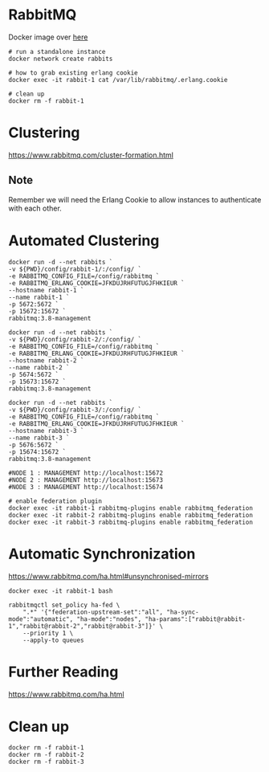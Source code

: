 # RabbitMQ

Docker image over [here](https://hub.docker.com/_/rabbitmq)
```
# run a standalone instance
docker network create rabbits

# how to grab existing erlang cookie
docker exec -it rabbit-1 cat /var/lib/rabbitmq/.erlang.cookie

# clean up
docker rm -f rabbit-1
```

# Clustering 

https://www.rabbitmq.com/cluster-formation.html

## Note

Remember we will need the Erlang Cookie to allow instances to authenticate with each other.

# Automated Clustering

```
docker run -d --net rabbits `
-v ${PWD}/config/rabbit-1/:/config/ `
-e RABBITMQ_CONFIG_FILE=/config/rabbitmq `
-e RABBITMQ_ERLANG_COOKIE=JFKDUJRHFUTUGJFHKIEUR `
--hostname rabbit-1 `
--name rabbit-1 `
-p 5672:5672 `
-p 15672:15672 `
rabbitmq:3.8-management

docker run -d --net rabbits `
-v ${PWD}/config/rabbit-2/:/config/ `
-e RABBITMQ_CONFIG_FILE=/config/rabbitmq `
-e RABBITMQ_ERLANG_COOKIE=JFKDUJRHFUTUGJFHKIEUR `
--hostname rabbit-2 `
--name rabbit-2 `
-p 5674:5672 `
-p 15673:15672 `
rabbitmq:3.8-management

docker run -d --net rabbits `
-v ${PWD}/config/rabbit-3/:/config/ `
-e RABBITMQ_CONFIG_FILE=/config/rabbitmq `
-e RABBITMQ_ERLANG_COOKIE=JFKDUJRHFUTUGJFHKIEUR `
--hostname rabbit-3 `
--name rabbit-3 `
-p 5676:5672 `
-p 15674:15672 `
rabbitmq:3.8-management

#NODE 1 : MANAGEMENT http://localhost:15672
#NODE 2 : MANAGEMENT http://localhost:15673
#NODE 3 : MANAGEMENT http://localhost:15674

# enable federation plugin
docker exec -it rabbit-1 rabbitmq-plugins enable rabbitmq_federation 
docker exec -it rabbit-2 rabbitmq-plugins enable rabbitmq_federation
docker exec -it rabbit-3 rabbitmq-plugins enable rabbitmq_federation

```

# Automatic Synchronization

https://www.rabbitmq.com/ha.html#unsynchronised-mirrors

```
docker exec -it rabbit-1 bash

rabbitmqctl set_policy ha-fed \
    ".*" '{"federation-upstream-set":"all", "ha-sync-mode":"automatic", "ha-mode":"nodes", "ha-params":["rabbit@rabbit-1","rabbit@rabbit-2","rabbit@rabbit-3"]}' \
    --priority 1 \
    --apply-to queues
```

# Further Reading

https://www.rabbitmq.com/ha.html


# Clean up

```
docker rm -f rabbit-1
docker rm -f rabbit-2
docker rm -f rabbit-3
```
